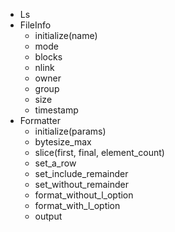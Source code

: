 - Ls
- FileInfo
  - initialize(name)
  - mode
  - blocks
  - nlink
  - owner
  - group
  - size
  - timestamp
- Formatter
  - initialize(params)
  - bytesize_max
  - slice(first, final, element_count)
  - set_a_row
  - set_include_remainder
  - set_without_remainder
  - format_without_l_option
  - format_with_l_option
  - output
